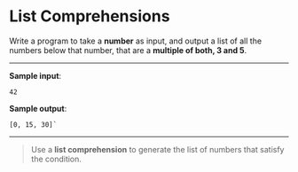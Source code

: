 # List Comprehensions

Write a program to take a **number** as input, and output a list of all the numbers below that number, that are a **multiple of both, 3 and 5**.

---
 
**Sample input**: 
```
42
```

**Sample output**: 
```
[0, 15, 30]`
```

---

>Use a **list comprehension** to generate the list of numbers that satisfy the condition.